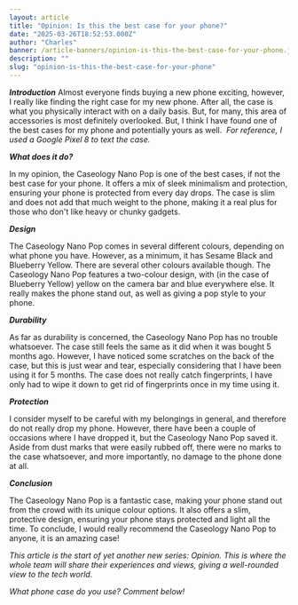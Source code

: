 ```yaml
---
layout: article
title: "Opinion: Is this the best case for your phone?"
date: "2025-03-26T18:52:53.000Z"
author: "Charles"
banner: /article-banners/opinion-is-this-the-best-case-for-your-phone.jpg
description: ""
slug: "opinion-is-this-the-best-case-for-your-phone"
---
```


***Introduction***
Almost everyone finds buying a new phone exciting, however, I really like finding the right case for my new phone. After all, the case is what you physically interact with on a daily basis. But, for many, this area of accessories is most definitely overlooked. But, I think I have found one of the best cases for my phone and potentially yours as well. 
*For reference, I used a Google Pixel 8 to text the case.*

***What does it do?***

In my opinion, the Caseology Nano Pop is one of the best cases, if not the best case for your phone. It offers a mix of sleek minimalism and protection, ensuring your phone is protected from every day drops. The case is slim and does not add that much weight to the phone, making it a real plus for those who don't like heavy or chunky gadgets.

***Design***

The Caseology Nano Pop comes in several different colours, depending on what phone you have. However, as a minimum, it has Sesame Black and Blueberry Yellow. There are several other colours available though. The Caseology Nano Pop features a two-colour design, with (in the case of Blueberry Yellow) yellow on the camera bar and blue everywhere else. It really makes the phone stand out, as well as giving a pop style to your phone.

***Durability***

As far as durability is concerned, the Caseology Nano Pop has no trouble whatsoever. The case still feels the same as it did when it was bought 5 months ago. However, I have noticed some scratches on the back of the case, but this is just wear and tear, especially considering that I have been using it for 5 months. The case does not really catch fingerprints, I have only had to wipe it down to get rid of fingerprints once in my time using it.

***Protection***

I consider myself to be careful with my belongings in general, and therefore do not really drop my phone. However, there have been a couple of occasions where I have dropped it, but the Caseology Nano Pop saved it. Aside from dust marks that were easily rubbed off, there were no marks to the case whatsoever, and more importantly, no damage to the phone done at all. 

***Conclusion*** 

The Caseology Nano Pop is a fantastic case, making your phone stand out from the crowd with its unique colour options. It also offers a slim, protective design, ensuring your phone stays protected and light all the time. To conclude, I would really recommend the Caseology Nano Pop to anyone, it is an amazing case! 

*This article is the start of yet another new series: Opinion.
This is where the whole team will share their experiences and views, giving a well-rounded view to the tech world.*


*What phone case do you use? Comment below!*

